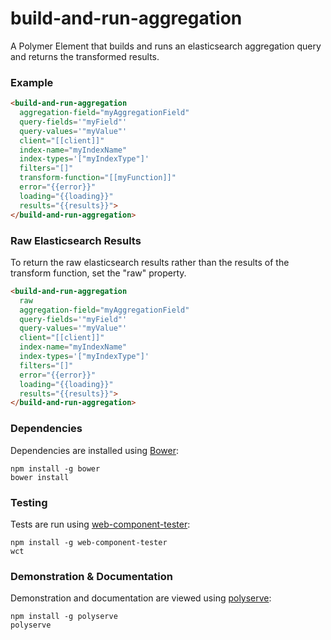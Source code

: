 # build-and-run-aggregation

A Polymer Element that builds and runs an elasticsearch aggregation query and returns the transformed results.

### Example
```html
<build-and-run-aggregation
  aggregation-field="myAggregationField"
  query-fields='"myField"'
  query-values='"myValue"'
  client="[[client]]"
  index-name="myIndexName"
  index-types='["myIndexType"]'
  filters="[]"
  transform-function="[[myFunction]]"
  error="{{error}}"
  loading="{{loading}}"
  results="{{results}}">
</build-and-run-aggregation>
```

### Raw Elasticsearch Results

To return the raw elasticsearch results rather than the results of the transform function, set the "raw" property.

```html
<build-and-run-aggregation
  raw
  aggregation-field="myAggregationField"
  query-fields='"myField"'
  query-values='"myValue"'
  client="[[client]]"
  index-name="myIndexName"
  index-types='["myIndexType"]'
  filters="[]"
  error="{{error}}"
  loading="{{loading}}"
  results="{{results}}">
</build-and-run-aggregation>
```

### Dependencies

Dependencies are installed using [Bower](http://bower.io/):

    npm install -g bower
    bower install

### Testing

Tests are run using [web-component-tester](https://github.com/Polymer/web-component-tester):

    npm install -g web-component-tester
    wct

### Demonstration & Documentation

Demonstration and documentation are viewed using [polyserve](https://github.com/PolymerLabs/polyserve):

    npm install -g polyserve
    polyserve

